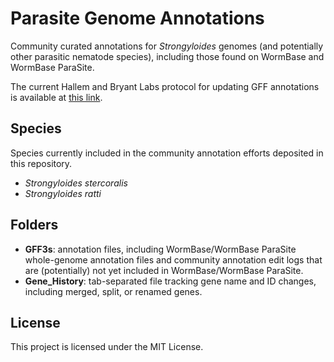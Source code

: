 # Parasite Genome Annotations
Community curated annotations for *Strongyloides* genomes (and potentially other parasitic nematode species), including those found on WormBase and WormBase ParaSite.

The current Hallem and Bryant Labs protocol for updating GFF annotations is available at [this link](https://docs.google.com/document/d/16wsNDZPsc8jhPi4GMw8rxH2T7yzupwkVSpfGyFp2WCk/edit?usp=sharing).

## Species  
Species currently included in the community annotation efforts deposited in this repository.  

- *Strongyloides stercoralis*  
- *Strongyloides ratti*  

## Folders
- **GFF3s**: annotation files, including WormBase/WormBase ParaSite whole-genome annotation files and community annotation edit logs that are (potentially) not yet included in WormBase/WormBase ParaSite.  
- **Gene_History**: tab-separated file tracking gene name and ID changes, including merged, split, or renamed genes.  

## License
This project is licensed under the MIT License.
